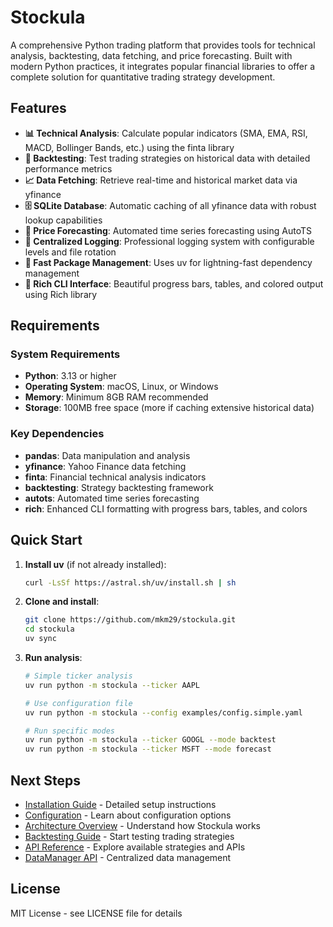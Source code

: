 # Stockula

A comprehensive Python trading platform that provides tools for technical analysis, backtesting, data fetching, and
price forecasting. Built with modern Python practices, it integrates popular financial libraries to offer a complete
solution for quantitative trading strategy development.

## Features

- **📊 Technical Analysis**: Calculate popular indicators (SMA, EMA, RSI, MACD, Bollinger Bands, etc.) using the finta
  library
- **🔄 Backtesting**: Test trading strategies on historical data with detailed performance metrics
- **📈 Data Fetching**: Retrieve real-time and historical market data via yfinance
- **🗄️ SQLite Database**: Automatic caching of all yfinance data with robust lookup capabilities
- **🔮 Price Forecasting**: Automated time series forecasting using AutoTS
- **📝 Centralized Logging**: Professional logging system with configurable levels and file rotation
- **🚀 Fast Package Management**: Uses uv for lightning-fast dependency management
- **🎨 Rich CLI Interface**: Beautiful progress bars, tables, and colored output using Rich library

## Requirements

### System Requirements

- **Python**: 3.13 or higher
- **Operating System**: macOS, Linux, or Windows
- **Memory**: Minimum 8GB RAM recommended
- **Storage**: 100MB free space (more if caching extensive historical data)

### Key Dependencies

- **pandas**: Data manipulation and analysis
- **yfinance**: Yahoo Finance data fetching
- **finta**: Financial technical analysis indicators
- **backtesting**: Strategy backtesting framework
- **autots**: Automated time series forecasting
- **rich**: Enhanced CLI formatting with progress bars, tables, and colors

## Quick Start

1. **Install uv** (if not already installed):

   ```bash
   curl -LsSf https://astral.sh/uv/install.sh | sh
   ```

1. **Clone and install**:

   ```bash
   git clone https://github.com/mkm29/stockula.git
   cd stockula
   uv sync
   ```

1. **Run analysis**:

   ```bash
   # Simple ticker analysis
   uv run python -m stockula --ticker AAPL

   # Use configuration file
   uv run python -m stockula --config examples/config.simple.yaml

   # Run specific modes
   uv run python -m stockula --ticker GOOGL --mode backtest
   uv run python -m stockula --ticker MSFT --mode forecast
   ```

## Next Steps

- [Installation Guide](getting-started/installation.md) - Detailed setup instructions
- [Configuration](getting-started/configuration.md) - Learn about configuration options
- [Architecture Overview](user-guide/architecture.md) - Understand how Stockula works
- [Backtesting Guide](user-guide/backtesting.md) - Start testing trading strategies
- [API Reference](api/strategies.md) - Explore available strategies and APIs
- [DataManager API](api/data-manager.md) - Centralized data management

## License

MIT License - see LICENSE file for details
